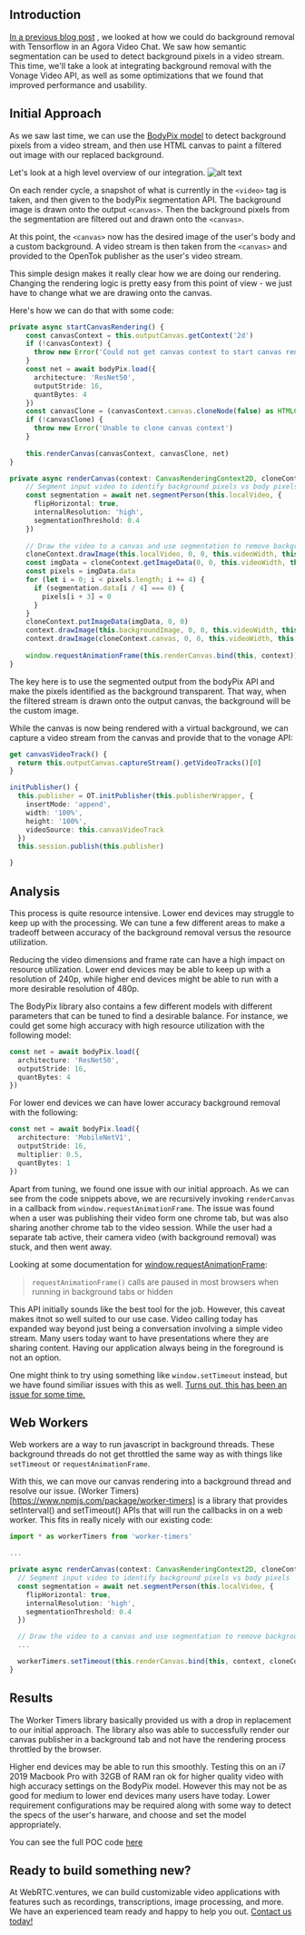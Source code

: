 ## Introduction

[In a previous blog post](https://webrtc.ventures/2020/01/ai-in-webrtc-background-removal-with-tensorflow-in-an-agora-video-chat-2/)
, we looked at how we could do background removal with Tensorflow in an Agora Video Chat. We saw how semantic 
segmentation can be used to detect background pixels in a video stream. This time, we'll take a look at integrating
background removal with the Vonage Video API, as well as some optimizations that we found that improved performance and
usability.

## Initial Approach

As we saw last time, we can use the [BodyPix model](https://github.com/tensorflow/tfjs-models/tree/master/body-pix) to 
detect background pixels from a video stream, and then use HTML canvas to paint a filtered out image with our replaced
background.

Let's look at a high level overview of our integration.
![alt text](./canvasPublisher.png)

On each render cycle, a snapshot of what is currently in the `<video>` tag is taken, and then given to the bodyPix
segmentation API. The background image is drawn onto the output `<canvas>`. Then the background pixels from the
segmentation are filtered out and drawn onto the `<canvas>`.

At this point, the `<canvas>` now has the desired image of the user's body and a custom background. A video stream is 
then taken from the `<canvas>` and provided to the OpenTok publisher as the user's video stream.

This simple design makes it really clear how we are doing our rendering. Changing the rendering logic is pretty easy
from this point of view - we just have to change what we are drawing onto the canvas.

Here's how we can do that with some code:

```typescript
private async startCanvasRendering() {
    const canvasContext = this.outputCanvas.getContext('2d')
    if (!canvasContext) {
      throw new Error('Could not get canvas context to start canvas rendering')
    }
    const net = await bodyPix.load({
      architecture: 'ResNet50',
      outputStride: 16,
      quantBytes: 4
    })
    const canvasClone = (canvasContext.canvas.cloneNode(false) as HTMLCanvasElement).getContext('2d')
    if (!canvasClone) {
      throw new Error('Unable to clone canvas context')
    }
    
    this.renderCanvas(canvasContext, canvasClone, net)
}

private async renderCanvas(context: CanvasRenderingContext2D, cloneContext: CanvasRenderingContext2D, net: BodyPix) {
    // Segment input video to identify background pixels vs body pixels
    const segmentation = await net.segmentPerson(this.localVideo, {
      flipHorizontal: true,
      internalResolution: 'high',
      segmentationThreshold: 0.4
    })
    
    // Draw the video to a canvas and use segmentation to remove background
    cloneContext.drawImage(this.localVideo, 0, 0, this.videoWidth, this.videoHeight)
    const imgData = cloneContext.getImageData(0, 0, this.videoWidth, this.videoHeight)
    const pixels = imgData.data
    for (let i = 0; i < pixels.length; i += 4) {
      if (segmentation.data[i / 4] === 0) {
        pixels[i + 3] = 0
      }
    }
    cloneContext.putImageData(imgData, 0, 0)
    context.drawImage(this.backgroundImage, 0, 0, this.videoWidth, this.videoHeight)
    context.drawImage(cloneContext.canvas, 0, 0, this.videoWidth, this.videoHeight)
    
    window.requestAnimationFrame(this.renderCanvas.bind(this, context))
}
```

The key here is to use the segmented output from the bodyPix API and make the pixels identified as the background 
transparent. That way, when the filtered stream is drawn onto the output canvas, the background will be the custom image.

While the canvas is now being rendered with a virtual background, we can capture a video stream from the canvas and provide that to the vonage API:

```typescript
get canvasVideoTrack() {
  return this.outputCanvas.captureStream().getVideoTracks()[0]
}

initPublisher() {
  this.publisher = OT.initPublisher(this.publisherWrapper, {
    insertMode: 'append',
    width: '100%',
    height: '100%',
    videoSource: this.canvasVideoTrack
  })
  this.session.publish(this.publisher)

}
```

## Analysis

This process is quite resource intensive. Lower end devices may struggle to keep up with the processing. We can tune a few different areas to make a tradeoff between
accuracy of the background removal versus the resource utilization.

Reducing the video dimensions and frame rate can have a high impact on resource utilization. Lower end devices may be able to keep up with a resolution of
240p, while higher end devices might be able to run with a more desirable resolution of 480p.

The BodyPix library also contains a few different models with different parameters that can be tuned to find a desirable balance. For instance, we could get
some high accuracy with high resource utilization with the following model:
```typescript
const net = await bodyPix.load({
  architecture: 'ResNet50',
  outputStride: 16,
  quantBytes: 4
})
```

For lower end devices we can have lower accuracy background removal with the following:
```typescript
const net = await bodyPix.load({
  architecture: 'MobileNetV1',
  outputStride: 16,
  multiplier: 0.5,
  quantBytes: 1
})
```

Apart from tuning, we found one issue with our initial approach. As we can see from the code snippets above, we are recursively invoking `renderCanvas`
in a callback from `window.requestAnimationFrame`.  The issue was found when a user was publishing their video form one chrome tab, but was also sharing another
chrome tab to the video session. While the user had a separate tab active, their camera video (with background removal) was stuck, and then went away.

Looking at some documentation for [window.requestAnimationFrame](https://developer.mozilla.org/en-US/docs/Web/API/window/requestAnimationFrame):

> `requestAnimationFrame()` calls are paused in most browsers when running in background tabs or hidden

This API initially sounds like the best tool for the job. However, this caveat makes itnot so well suited to our use 
case. Video calling today has expanded way beyond just being a conversation involving a simple video stream. Many users
today want to have presentations where they are sharing content. Having our application always being in the foreground 
is not an option.

One might think to try using something like `window.setTimeout` instead, but we have found similiar issues with this as well.
[Turns out, this has been an issue for some time.](https://stackoverflow.com/questions/5927284/how-can-i-make-setinterval-also-work-when-a-tab-is-inactive-in-chrome/5927432#12522580)

## Web Workers

Web workers are a way to run javascript in background threads. These background threads do not get throttled the same way
as with things like `setTimeout` or `requestAnimationFrame`.

With this, we can move our canvas rendering into a background thread and resolve our issue.
(Worker Timers)[https://www.npmjs.com/package/worker-timers] is a library that provides setInterval() and setTimeout() APIs
that will run the callbacks in on a web worker. This fits in really nicely with our existing code:

```typescript
import * as workerTimers from 'worker-timers'

...

private async renderCanvas(context: CanvasRenderingContext2D, cloneContext: CanvasRenderingContext2D, net: BodyPix) {
  // Segment input video to identify background pixels vs body pixels
  const segmentation = await net.segmentPerson(this.localVideo, {
    flipHorizontal: true,
    internalResolution: 'high',
    segmentationThreshold: 0.4
  })

  // Draw the video to a canvas and use segmentation to remove background
  ...

  workerTimers.setTimeout(this.renderCanvas.bind(this, context, cloneContext, net), 30)
}
```

## Results

The Worker Timers library basically provided us with a drop in replacement to our initial approach. The library
also was able to successfully render our canvas publisher in a background tab and not have the rendering process 
throttled by the browser.

Higher end devices may be able to run this smoothly. Testing this on an i7 2019 Macbook Pro with 32GB of RAM ran ok 
for higher quality video with high accuracy settings on the BodyPix model. However this may not be as good for medium
to lower end devices many users have today. Lower requirement configurations may be required along with some way to 
detect the specs of the user's harware, and choose and set the model appropriately.

You can see the full POC code [here](https://github.com/justinIs/nuxt-background-removal)

## Ready to build something new?
At WebRTC.ventures, we can build customizable video applications with features such as recordings, transcriptions, 
image processing, and more. We have an experienced team ready and happy to help you out.
[Contact us today!](https://webrtc.ventures/contact/)
